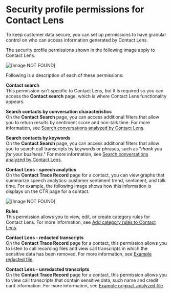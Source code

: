 # Security profile permissions for Contact Lens<a name="permissions-for-contact-lens"></a>

To keep customer data secure, you can set up permissions to have granular control on who can access information generated by Contact Lens\. 

The security profile permissions shown in the following image apply to Contact Lens\.

![\[Image NOT FOUND\]](http://docs.aws.amazon.com/connect/latest/adminguide/images/contact-lens-permissions.png)

Following is a description of each of these permissions:

**Contact search**  
This permission isn't specific to Contact Lens, but it is required so you can access the **Contact search** page, which is where Contact Lens functionality appears\.

**Search contacts by conversation characteristics**  
On the **Contact Search** page, you can access additional filters that allow you to return results by sentiment score and non\-talk time\. For more information, see [Search conversations analyzed by Contact Lens](search-conversations.md)\.

**Search contacts by keywords**  
On the **Contact Search** page, you can access additional filters that allow you to search call transcripts by keywords or phrases, such as "*thank you for your business*\." For more information, see [Search conversations analyzed by Contact Lens](search-conversations.md)\.

**Contact Lens \- speech analytics**  
On the **Contact Trace Record** page for a contact, you can view graphs that summarize speech analytics: customer sentiment trend, sentiment, and talk time\. For example, the following image shows how this information is displays on the CTR page for a contact\.  

![\[Image NOT FOUND\]](http://docs.aws.amazon.com/connect/latest/adminguide/images/contact-lens-sample-sentiment-graph.png)

**Rules**  
This permission allows you to view, edit, or create category rules for Contact Lens\. For more information, see [Add category rules to Contact Lens](category-rules.md)\.

**Contact Lens \- redacted transcripts**  
On the **Contact Trace Record** page for a contact, this permission allows you to listen to call recording files and view call transcripts in which the sensitive data has been removed\. For more information, see [Example redacted file](contact-lens-example-output-files.md#example-redacted-file)\.

**Contact Lens \- unredacted transcripts**  
On the **Contact Trace Record** page for a contact, this permission allows you to view call transcripts that contain sensitive data, such name and credit card information\. For more information, see [Example original, analyzed file](contact-lens-example-output-files.md#example-original-output-file)\.